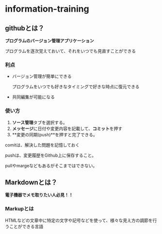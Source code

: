 # information-training

## githubとは？

**プログラムのバージョン管理アプリケーション**

プログラムを逐次覚えておいて、それをいつでも見直すことができる

### 利点
* バージョン管理が簡単にできる

    プログラムをいつでも好きなタイミングで好きな時点に復元できる

* 共同編集が可能になる

### 使い方
1. **ソース管理**タブを選択する。
2. **メッセージ**に日付や変更内容を記載して、**コミット**を押す
3. **変更の同期(push)**を押すと完了できる。

comitは、解決した問題を記憶しておく

pushは、変更履歴をGithub上に保存すること。

pullやmargeなどもあるがそこまではできない。


## Markdownとは？

**電子機器でメモ取りたい人必見！！**

### Markupとは

HTMLなどの文章中に特定の文字や記号などを使って、様々な見え方の調節を行うことができる言語